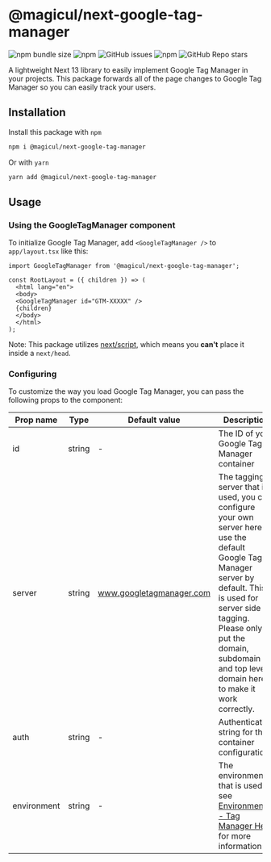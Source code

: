 # @magicul/next-google-tag-manager

![npm bundle size](https://img.shields.io/bundlephobia/min/@magicul/next-google-tag-manager)
![npm](https://img.shields.io/npm/dt/next-google-tag-manager)
![GitHub issues](https://img.shields.io/github/issues/XD2Sketch/next-google-tag-manager)
![npm](https://img.shields.io/npm/v/@magicul/next-google-tag-manager)
![GitHub Repo stars](https://img.shields.io/github/stars/XD2Sketch/next-google-tag-manager?style=social)

A lightweight Next 13 library to easily implement Google Tag Manager
in your projects. This package forwards all of the page changes to
Google Tag Manager so you can easily track your users.

## Installation

Install this package with `npm`

```bash
npm i @magicul/next-google-tag-manager
```

Or with `yarn`

```bash
yarn add @magicul/next-google-tag-manager
```

## Usage

### Using the GoogleTagManager component

To initialize Google Tag Manager, add `<GoogleTagManager />`
to `app/layout.tsx` like this:

```tsx
import GoogleTagManager from '@magicul/next-google-tag-manager';

const RootLayout = ({ children }) => (
  <html lang="en">
  <body>
  <GoogleTagManager id="GTM-XXXXX" />
  {children}
  </body>
  </html>
);
```

Note: This package
utilizes [next/script](https://nextjs.org/docs/basic-features/script),
which means you **can't** place it inside a `next/head`.

### Configuring

To customize the way you load Google Tag Manager, you can pass the
following props to the component:

| Prop name   | Type   | Default value            | Description                                                                                                                                                                                                                                                       |
|-------------|--------|--------------------------|-------------------------------------------------------------------------------------------------------------------------------------------------------------------------------------------------------------------------------------------------------------------|
| id          | string | -                        | The ID of your Google Tag Manager container                                                                                                                                                                                                                       |
| server      | string | www.googletagmanager.com | The tagging server that is used, you can configure your own server here or use the default Google Tag Manager server by default. This is used for server side tagging. Please only put the domain, subdomain and top level domain here to make it work correctly. |
| auth        | string | -                        | Authentication string for the container configuration.                                                                                                                                                                                                            |
| environment | string | -                        | The environment that is used, see [Environments - Tag Manager Help](https://support.google.com/tagmanager/answer/6311518?hl=en) for more information                                                                                                              |
